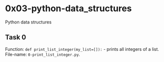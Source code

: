 # 0x03-python-data\_structures
Python data structures

## Task 0
Function: `def print_list_integer(my_list=[]):` - prints all integers of a
list.
File-name: `0-print_list_integer.py`.
